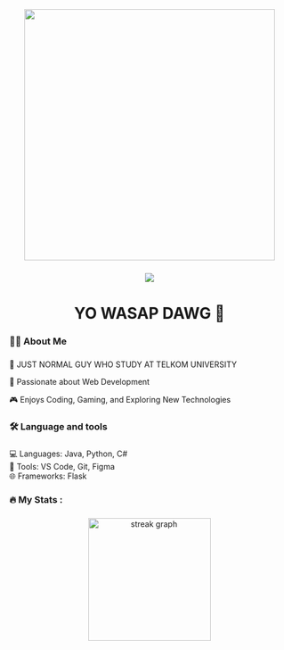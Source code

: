 <div align="center">
  <img height="450" src="https://media1.tenor.com/m/76bZ4s0I15cAAAAC/hu-tao-genshin-impact.gif"  />
</div>

###



###

<div align="center">
  <img src="https://visitor-badge.laobi.icu/badge?page_id=maurodesouza.maurodesouza&"  />
</div>

###

<h1 align="center">YO WASAP DAWG 👾</h1>

###

<h3 align="left">👩‍💻  About Me</h3>

###

<p align="left">👾 JUST NORMAL GUY WHO STUDY AT TELKOM UNIVERSITY</p>
<p align="left">🚀 Passionate about Web Development</p>
<p align="left">🎮 Enjoys Coding, Gaming, and Exploring New Technologies</p>

###

<h3 align="left">🛠 Language and tools</h3>

###

<div align="left">
<p align="left">
  💻 Languages: Java, Python, C#<br>
  🔧 Tools: VS Code, Git, Figma <br>
  🌐 Frameworks: Flask <br>
</p>
</div>

###

<h3 align="left">🔥   My Stats :</h3>

###

<div align="center">
  <img src="https://streak-stats.demolab.com?user=Radiv0317&locale=en&mode=daily&theme=dark&hide_border=false&border_radius=5&order=3" height="220" alt="streak graph"  />
</div>

###
